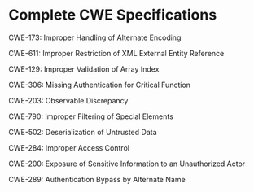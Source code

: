 

# Complete CWE Specifications

CWE-173: Improper Handling of Alternate Encoding

CWE-611: Improper Restriction of XML External Entity Reference

CWE-129: Improper Validation of Array Index

CWE-306: Missing Authentication for Critical Function

CWE-203: Observable Discrepancy

CWE-790: Improper Filtering of Special Elements

CWE-502: Deserialization of Untrusted Data

CWE-284: Improper Access Control

CWE-200: Exposure of Sensitive Information to an Unauthorized Actor

CWE-289: Authentication Bypass by Alternate Name